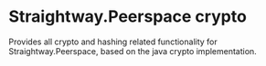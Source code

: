 # Straightway.Peerspace crypto

Provides all crypto and hashing related functionality for Straightway.Peerspace, based on the java
crypto implementation.